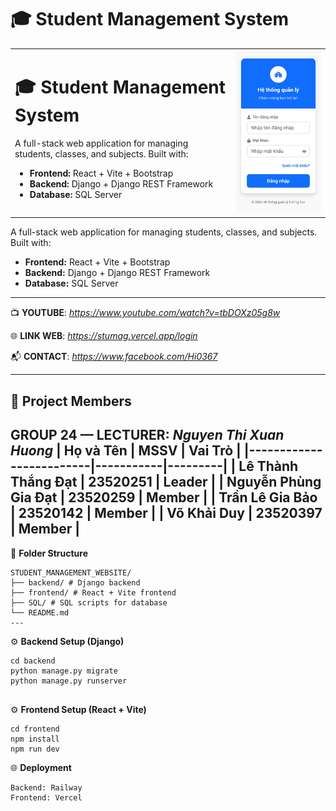 # 🎓 Student Management System
<table>
  <tr>
    <td style="width: 70%; vertical-align: top;">
      <h1>🎓 Student Management System</h1>
      <p>A full-stack web application for managing students, classes, and subjects. Built with:</p>
      <ul>
        <li><strong>Frontend:</strong> React + Vite + Bootstrap</li>
        <li><strong>Backend:</strong> Django + Django REST Framework</li>
        <li><strong>Database:</strong> SQL Server</li>
      </ul>
    </td>
    <td style="width: 30%;">
      <img src="https://github.com/ThDat-AI/Student_Management_Website/blob/main/frontend/src/assets/logo.jpg?raw=true" width="200" alt="Project Login Preview" />
    </td>
  </tr>
</table>
A full-stack web application for managing students, classes, and subjects. 
Built with:

- **Frontend:** React + Vite + Bootstrap
- **Backend:** Django + Django REST Framework
- **Database:** SQL Server
---
📺 **YOUTUBE**: _https://www.youtube.com/watch?v=tbDOXz05g8w_

🌐 **LINK WEB**: _https://stumag.vercel.app/login_

📬 **CONTACT**: _https://www.facebook.com/Hi0367_

---
## 👥 Project Members
**GROUP 24** — **LECTURER**: *Nguyen Thi Xuan Huong*
| Họ và Tên               | MSSV      | Vai Trò |
|-------------------------|-----------|---------|
| Lê Thành Thắng Đạt      | 23520251  | Leader  |
| Nguyễn Phùng Gia Đạt    | 23520259  | Member  |
| Trần Lê Gia Bảo         | 23520142  | Member  |
| Võ Khải Duy             | 23520397  | Member  |
---


 📂 **Folder Structure**
```
STUDENT_MANAGEMENT_WEBSITE/
├── backend/ # Django backend
├── frontend/ # React + Vite frontend
├── SQL/ # SQL scripts for database
└── README.md 
---
```
⚙️ **Backend Setup (Django)**

```
cd backend
python manage.py migrate
python manage.py runserver


```
⚙️ **Frontend Setup (React + Vite)**
```
cd frontend
npm install
npm run dev
```


🌐 **Deployment**
```
Backend: Railway
Frontend: Vercel
```

